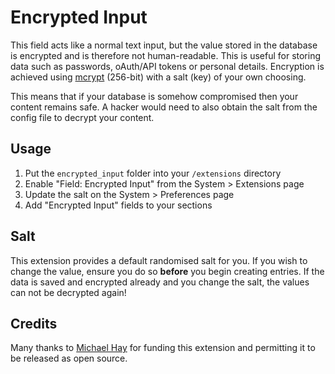 # Encrypted Input
This field acts like a normal text input, but the value stored in the database is encrypted and is therefore not human-readable. This is useful for storing data such as passwords, oAuth/API tokens or personal details. Encryption is achieved using [mcrypt](#todo) (256-bit) with a salt (key) of your own choosing.

This means that if your database is somehow compromised then your content remains safe. A hacker would need to also obtain the salt from the config file to decrypt your content.

## Usage
1. Put the `encrypted_input` folder into your `/extensions` directory
2. Enable "Field: Encrypted Input" from the System > Extensions page
3. Update the salt on the System > Preferences page
4. Add "Encrypted Input" fields to your sections

## Salt
This extension provides a default randomised salt for you. If you wish to change the value, ensure you do so **before** you begin creating entries. If the data is saved and encrypted already and you change the salt, the values can not be decrypted again!

## Credits
Many thanks to [Michael Hay](http://korelogic.co.uk) for funding this extension and permitting it to be released as open source.